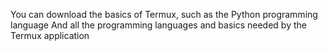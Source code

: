 You can download the basics of Termux, such as the Python programming language And all the programming languages ​​and basics needed by the Termux application 
